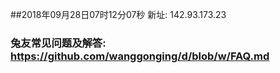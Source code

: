 ##2018年09月28日07时12分07秒 新址: 142.93.173.23
### 兔友常见问题及解答: https://github.com/wanggonging/d/blob/w/FAQ.md
